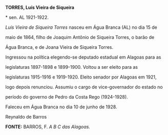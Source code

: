 **TORRES, Luís Vieira de Siqueira**



\* sen. AL 1921-1922.



*Luís Vieira de Siqueira Torres* nasceu em Água Branca (AL) no dia 15 de

maio de 1864, filho de Joaquim Antônio de Siqueira Torres, o barão de

Água Branca, e de Joana Vieira de Siqueira Torres.



Ingressou na política elegendo-se deputado estadual em Alagoas para as

legislaturas 1897-1898 e 1899-1900. Voltou a ser eleito para as

legislaturas 1915-1916 e 1919-1920. Eleito senador por Alagoas em 1921,

logo depois renunciou. Assumiu o cargo de vice-governador do estado no

período do governo de Pedro da Costa Rego (1924-1928).



Faleceu em Água Branca no dia 10 de junho de 1928.



Reynaldo de Barros



**FONTE:** BARROS, F. *A B C das Alagoas.*

